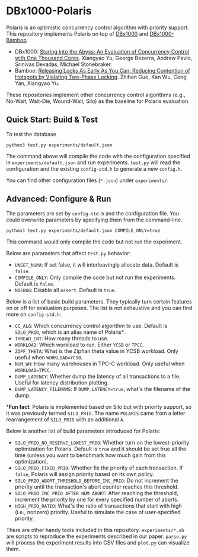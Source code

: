 DBx1000-Polaris
===============

Polaris is an optimistic concurrency control algorithm with priority support. This repository implements Polaris on top of [DBx1000](https://github.com/yxymit/DBx1000) and [DBx1000-Bamboo](https://github.com/ScarletGuo/Bamboo-Public).

- DBx1000: [Staring into the Abyss: An Evaluation of Concurrency Control with One Thousand Cores](http://www.vldb.org/pvldb/vol8/p209-yu.pdf). Xiangyao Yu, George Bezerra, Andrew Pavlo, Srinivas Devadas, Michael Stonebraker.
- Bamboo: [Releasing Locks As Early As You Can: Reducing Contention of Hotspots by Violating Two-Phase Locking](https://doi.org/10.1145/3448016.3457294). Zhihan Guo, Kan Wu, Cong Yan, Xiangyao Yu.

These repositories implement other concurrency control algorithms (e.g., No-Wait, Wait-Die, Wound-Wait, Silo) as the baseline for Polaris evaluation.

Quick Start: Build & Test
------------

To test the database

```shell
python3 test.py experiments/default.json
```

The command above will compile the code with the configuration specified in `experiments/default.json` and run experiments. `test.py` will read the configuration and the existing `config-std.h` to generate a new `config.h`.

You can find other configuration files (`*.json`) under `experiments/`.

Advanced: Configure & Run
---------------

The parameters are set by `config-std.h` and the configuration file. You could overwrite parameters by specifying them from the command-line.

```shell
python3 test.py experiments/default.json COMPILE_ONLY=true
```

This command would only compile the code but not run the experiment.

Below are parameters that affect `test.py` behavior:

- `UNSET_NUMA`: If set false, it will interleavingly allocate data. Default is `false`.
- `COMPILE_ONLY`: Only compile the code but not run the experiments. Default is `false`.
- `NDEBUG`: Disable all `assert`. Default is `true`.

Below is a list of basic build parameters. They typically turn certain features on or off for evaluation purposes. The list is not exhaustive and you can find more on `config-std.h`.

- `CC_ALG`: Which concurrency control algorithm to use. Default is `SILO_PRIO`, which is an alias name of Polaris\*.
- `THREAD_CNT`: How many threads to use.
- `WORKLOAD`: Which workload to run. Either `YCSB` or `TPCC`.
- `ZIPF_THETA`: What is the Zipfian theta value in YCSB workload. Only useful when `WORKLOAD=YCSB`.
- `NUM_WH`: How many warehouses in TPC-C workload. Only useful when `WORKLOAD=TPCC`.
- `DUMP_LATENCY`: Whether dump the latency of all transactions to a file. Useful for latency distribution plotting.
- `DUMP_LATENCY_FILENAME`: If `DUMP_LATENCY=true`, what's the filename of the dump.

\***Fun fact**: Polaris is implemented based on Silo but with priority support, so it was previously termed `SILO_PRIO`. The name `POLARIS` came from a letter rearrangement of `SILO_PRIO` with an additional `A`.

Below is another list of build parameters introduced for Polaris:

- `SILO_PRIO_NO_RESERVE_LOWEST_PRIO`: Whether turn on the lowest-priority optimization for Polaris. Default is `true` and it should be set true all the time (unless you want to benchmark how much gain from this optimization).
- `SILO_PRIO_FIXED_PRIO`: Whether fix the priority of each transaction. If `false`, Polaris will assign priority based on its own policy.
- `SILO_PRIO_ABORT_THRESHOLD_BEFORE_INC_PRIO`: Do not increment the priority until the transaction's abort counter reaches this threshold.
- `SILO_PRIO_INC_PRIO_AFTER_NUM_ABORT`: After reaching the threshold, increment the priority by one for every specified number of aborts.
- `HIGH_PRIO_RATIO`: What's the ratio of transactions that start with high (i.e., nonzero) priority. Useful to simulate the case of user-specified priority.

There are other handy tools included in this repository. `experiments/*.sh` are scripts to reproduce the experiments described in our paper. `parse.py` will process the experiment results into CSV files and `plot.py` can visualize them.
